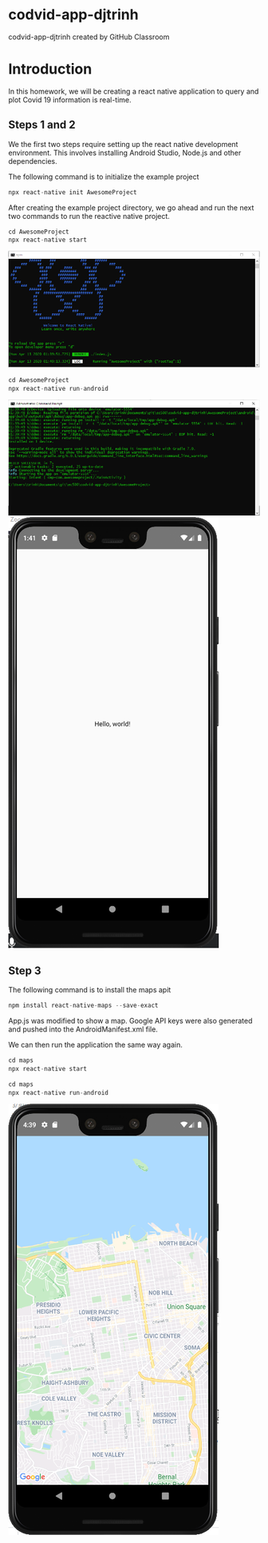 # codvid-app-djtrinh
codvid-app-djtrinh created by GitHub Classroom

# Introduction
In this homework, we will be creating a react native application to query and plot Covid 19 information is real-time.

## Steps 1 and 2
We the first two steps require setting up the react native development environment. This involves installing Android Studio, Node.js and other
dependencies.

The following command is to initialize the example project

```python
npx react-native init AwesomeProject
```

After creating the example project directory, we go ahead and run the next two commands to run the reactive native project.

```python
cd AwesomeProject
npx react-native start
```

<img src = "https://github.com/BUEC500C1/codvid-app-djtrinh/blob/master/imgs/img1.PNG">

```python
cd AwesomeProject
npx react-native run-android
```

<img src = "https://github.com/BUEC500C1/codvid-app-djtrinh/blob/master/imgs/img2.PNG">

<img src = "https://github.com/BUEC500C1/codvid-app-djtrinh/blob/master/imgs/img3.PNG">

## Step 3

The following command is to install the maps apit

```python
npm install react-native-maps --save-exact
```
App.js was modified to show a map. Google API keys were also generated and pushed into the AndroidManifest.xml file.

We can then run the application the same way again.
```python
cd maps
npx react-native start
```

```python
cd maps
npx react-native run-android
```

<img src = "https://github.com/BUEC500C1/codvid-app-djtrinh/blob/master/imgs/img4.PNG">
